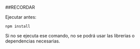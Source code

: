 ##RECORDAR

Ejecutar antes: 
```
npm install
```

Si no se ejecuta ese comando, no se podrá usar las librerias o dependencias necesarias. 
